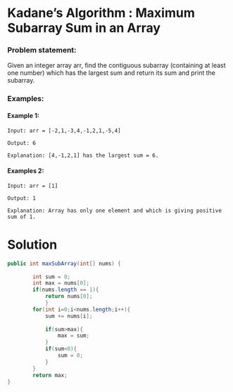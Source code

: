 # Kadane’s Algorithm : Maximum Subarray Sum in an Array
### Problem statement:
Given an integer array arr, find the contiguous subarray (containing at least one number) which
has the largest sum and return its sum and print the subarray.

### Examples:

#### Example 1:
```
Input: arr = [-2,1,-3,4,-1,2,1,-5,4] 

Output: 6 

Explanation: [4,-1,2,1] has the largest sum = 6. 
```

#### Examples 2: 
```
Input: arr = [1] 

Output: 1 

Explanation: Array has only one element and which is giving positive sum of 1. 
```
# Solution

```java
public int maxSubArray(int[] nums) {
        
        int sum = 0;
        int max = nums[0];
        if(nums.length == 1){
            return nums[0];
            }
        for(int i=0;i<nums.length;i++){
            sum += nums[i];
            
            if(sum>max){
                max = sum;
            }
            if(sum<0){
                sum = 0;
            }
        }
        return max;
}
```
